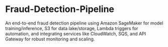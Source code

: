 # Fraud-Detection-Pipeline
An end-to-end fraud detection pipeline using Amazon SageMaker for model training/inference, S3 for data lake/storage, Lambda triggers for automation, and integrating services like CloudWatch, SQS, and API Gateway for robust monitoring and scaling.
